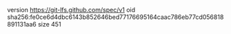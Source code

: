 version https://git-lfs.github.com/spec/v1
oid sha256:fe0ce6d4dbc6143b852646bed77176695164caac786eb77cd056818891131aa6
size 451
